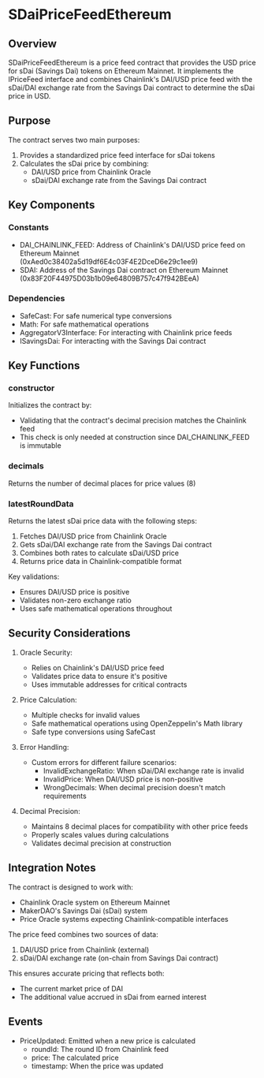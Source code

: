 # SDaiPriceFeedEthereum

## Overview

SDaiPriceFeedEthereum is a price feed contract that provides the USD price for sDai (Savings Dai) tokens on Ethereum Mainnet. It implements the IPriceFeed interface and combines Chainlink's DAI/USD price feed with the sDai/DAI exchange rate from the Savings Dai contract to determine the sDai price in USD.

## Purpose

The contract serves two main purposes:

1. Provides a standardized price feed interface for sDai tokens
2. Calculates the sDai price by combining:
    - DAI/USD price from Chainlink Oracle
    - sDai/DAI exchange rate from the Savings Dai contract

## Key Components

### Constants

-   DAI_CHAINLINK_FEED: Address of Chainlink's DAI/USD price feed on Ethereum Mainnet (0xAed0c38402a5d19df6E4c03F4E2DceD6e29c1ee9)
-   SDAI: Address of the Savings Dai contract on Ethereum Mainnet (0x83F20F44975D03b1b09e64809B757c47f942BEeA)

### Dependencies

-   SafeCast: For safe numerical type conversions
-   Math: For safe mathematical operations
-   AggregatorV3Interface: For interacting with Chainlink price feeds
-   ISavingsDai: For interacting with the Savings Dai contract

## Key Functions

### constructor

Initializes the contract by:

-   Validating that the contract's decimal precision matches the Chainlink feed
-   This check is only needed at construction since DAI_CHAINLINK_FEED is immutable

### decimals

Returns the number of decimal places for price values (8)

### latestRoundData

Returns the latest sDai price data with the following steps:

1. Fetches DAI/USD price from Chainlink Oracle
2. Gets sDai/DAI exchange rate from the Savings Dai contract
3. Combines both rates to calculate sDai/USD price
4. Returns price data in Chainlink-compatible format

Key validations:

-   Ensures DAI/USD price is positive
-   Validates non-zero exchange ratio
-   Uses safe mathematical operations throughout

## Security Considerations

1. Oracle Security:

    - Relies on Chainlink's DAI/USD price feed
    - Validates price data to ensure it's positive
    - Uses immutable addresses for critical contracts

2. Price Calculation:

    - Multiple checks for invalid values
    - Safe mathematical operations using OpenZeppelin's Math library
    - Safe type conversions using SafeCast

3. Error Handling:

    - Custom errors for different failure scenarios:
        - InvalidExchangeRatio: When sDai/DAI exchange rate is invalid
        - InvalidPrice: When DAI/USD price is non-positive
        - WrongDecimals: When decimal precision doesn't match requirements

4. Decimal Precision:
    - Maintains 8 decimal places for compatibility with other price feeds
    - Properly scales values during calculations
    - Validates decimal precision at construction

## Integration Notes

The contract is designed to work with:

-   Chainlink Oracle system on Ethereum Mainnet
-   MakerDAO's Savings Dai (sDai) system
-   Price Oracle systems expecting Chainlink-compatible interfaces

The price feed combines two sources of data:

1. DAI/USD price from Chainlink (external)
2. sDai/DAI exchange rate (on-chain from Savings Dai contract)

This ensures accurate pricing that reflects both:

-   The current market price of DAI
-   The additional value accrued in sDai from earned interest

## Events

-   PriceUpdated: Emitted when a new price is calculated
    -   roundId: The round ID from Chainlink feed
    -   price: The calculated price
    -   timestamp: When the price was updated
